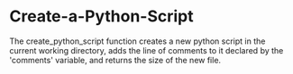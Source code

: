 # Create-a-Python-Script
The create_python_script function creates a new python script in the current working 
directory, adds the line of comments to it declared by the 'comments' variable, and 
returns the size of the new file.
